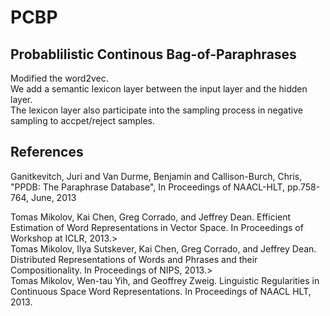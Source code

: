 # PCBP

## Probablilistic Continous Bag-of-Paraphrases
Modified the word2vec.    
We add a semantic lexicon layer between the input layer and the hidden layer.   
The lexicon layer also participate into the sampling process in negative sampling to accpet/reject samples.   

## References  
Ganitkevitch, Juri and Van Durme, Benjamin and Callison-Burch, Chris, "PPDB: The Paraphrase Database", In Proceedings of NAACL-HLT, pp.758-764, June, 2013    

Tomas Mikolov, Kai Chen, Greg Corrado, and Jeffrey Dean. Efficient Estimation of Word Representations in Vector Space. In Proceedings of Workshop at ICLR, 2013.>   
Tomas Mikolov, Ilya Sutskever, Kai Chen, Greg Corrado, and Jeffrey Dean. Distributed Representations of Words and Phrases and their Compositionality. In Proceedings of NIPS, 2013.>   
Tomas Mikolov, Wen-tau Yih, and Geoffrey Zweig. Linguistic Regularities in Continuous Space Word Representations. In Proceedings of NAACL HLT, 2013.   
